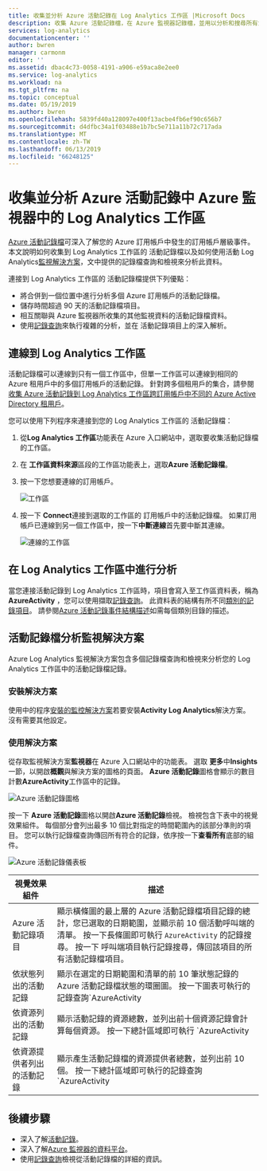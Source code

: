 ```yaml
---
title: 收集並分析 Azure 活動記錄在 Log Analytics 工作區 |Microsoft Docs
description: 收集 Azure 活動記錄檔，在 Azure 監視器記錄檔，並用以分析和搜尋所有您 Azure 訂用帳戶的 Azure 活動記錄檔中的監視解決方案。
services: log-analytics
documentationcenter: ''
author: bwren
manager: carmonm
editor: ''
ms.assetid: dbac4c73-0058-4191-a906-e59aca8e2ee0
ms.service: log-analytics
ms.workload: na
ms.tgt_pltfrm: na
ms.topic: conceptual
ms.date: 05/19/2019
ms.author: bwren
ms.openlocfilehash: 5839fd40a128097e400f13acbe4fb6ef90c656b7
ms.sourcegitcommit: d4dfbc34a1f03488e1b7bc5e711a11b72c717ada
ms.translationtype: MT
ms.contentlocale: zh-TW
ms.lasthandoff: 06/13/2019
ms.locfileid: "66248125"
---
```

# <a name="collect-and-analyze-azure-activity-logs-in-log-analytics-workspace-in-azure-monitor"></a>收集並分析 Azure 活動記錄中 Azure 監視器中的 Log Analytics 工作區
[Azure 活動記錄檔](activity-logs-overview.md)可深入了解您的 Azure 訂用帳戶中發生的訂用帳戶層級事件。 本文說明如何收集到 Log Analytics 工作區的 活動記錄檔以及如何使用活動 Log Analytics[監視解決方案](../insights/solutions.md)，文中提供的記錄檔查詢和檢視來分析此資料。 

連接到 Log Analytics 工作區的 活動記錄檔提供下列優點：

- 將合併到一個位置中進行分析多個 Azure 訂用帳戶的活動記錄檔。
- 儲存時間超過 90 天的活動記錄檔項目。
- 相互關聯與 Azure 監視器所收集的其他監視資料的活動記錄檔資料。
- 使用[記錄查詢](../log-query/log-query-overview.md)來執行複雜的分析，並在 活動記錄項目上的深入解析。

## <a name="connect-to-log-analytics-workspace"></a>連線到 Log Analytics 工作區
活動記錄檔可以連線到只有一個工作區中，但單一工作區可以連線到相同的 Azure 租用戶中的多個訂用帳戶的活動記錄。 針對跨多個租用戶的集合，請參閱[收集 Azure 活動記錄到 Log Analytics 工作區跨訂用帳戶中不同的 Azure Active Directory 租用戶](activity-log-collect-tenants.md)。

您可以使用下列程序來連接到您的 Log Analytics 工作區的 活動記錄檔：

1. 從**Log Analytics 工作區**功能表在 Azure 入口網站中，選取要收集活動記錄檔的工作區。
1. 在 **工作區資料來源**區段的工作區功能表上，選取**Azure 活動記錄檔**。
1. 按一下您想要連線的訂用帳戶。

    ![工作區](media/activity-log-export/workspaces.png)

1. 按一下  **Connect**連接到選取的工作區的 訂用帳戶中的活動記錄檔。 如果訂用帳戶已連線到另一個工作區中，按一下**中斷連線**首先要中斷其連線。

    ![連線的工作區](media/activity-log-export/connect-workspace.png)

## <a name="analyze-in-log-analytics-workspace"></a>在 Log Analytics 工作區中進行分析
當您連接活動記錄到 Log Analytics 工作區時，項目會寫入至工作區資料表，稱為**AzureActivity** ，您可以使用擷取[記錄查詢](../log-query/log-query-overview.md)。 此資料表的結構有所不同[類別的記錄項目](activity-logs-overview.md#categories-in-the-activity-log)。 請參閱[Azure 活動記錄事件結構描述](activity-log-schema.md)如需每個類別目錄的描述。

## <a name="activity-logs-analytics-monitoring-solution"></a>活動記錄檔分析監視解決方案
Azure Log Analytics 監視解決方案包含多個記錄檔查詢和檢視來分析您的 Log Analytics 工作區中的活動記錄檔記錄。

### <a name="install-the-solution"></a>安裝解決方案
使用中的程序[安裝的監控解決方案](../insights/solutions.md#install-a-monitoring-solution)若要安裝**Activity Log Analytics**解決方案。 沒有需要其他設定。

### <a name="use-the-solution"></a>使用解決方案
從存取監視解決方案**監視器**在 Azure 入口網站中的功能表。 選取 **更多**中**Insights**一節，以開啟**概觀**與解決方案的圖格的頁面。 **Azure 活動記錄**圖格會顯示的數目計數**AzureActivity**工作區中的記錄。

![Azure 活動記錄圖格](media/collect-activity-logs/azure-activity-logs-tile.png)


按一下  **Azure 活動記錄**圖格以開啟**Azure 活動記錄**檢視。 檢視包含下表中的視覺效果組件。 每個部分會列出最多 10 個比對指定的時間範圍內的該部分準則的項目。 您可以執行記錄檔查詢傳回所有符合的記錄，依序按一下**查看所有**底部的組件。

![Azure 活動記錄儀表板](media/collect-activity-logs/activity-log-dash.png)

| 視覺效果組件 | 描述 |
| --- | --- |
| Azure 活動記錄項目 | 顯示橫條圖的最上層的 Azure 活動記錄檔項目記錄的總計，您已選取的日期範圍，並顯示前 10 個活動呼叫端的清單。 按一下長條圖即可執行 `AzureActivity` 的記錄搜尋。 按一下 呼叫端項目執行記錄搜尋，傳回該項目的所有活動記錄檔項目。 |
| 依狀態列出的活動記錄 | 顯示在選定的日期範圍和清單的前 10 筆狀態記錄的 Azure 活動記錄檔狀態的環圈圖。 按一下圖表可執行的記錄查詢`AzureActivity | summarize AggregatedValue = count() by ActivityStatus`。 按一下狀態項目執行記錄搜尋，傳回該狀態記錄的所有活動記錄檔項目。 |
| 依資源列出的活動記錄 | 顯示活動記錄的資源總數，並列出前十個資源記錄會計算每個資源。 按一下總計區域即可執行 `AzureActivity | summarize AggregatedValue = count() by Resource` 的記錄搜尋，這會顯示解決方案可用的所有 Azure 資源。 按一下資源來執行記錄檔查詢傳回該資源的所有活動記錄。 |
| 依資源提供者列出的活動記錄 | 顯示產生活動記錄檔的資源提供者總數，並列出前 10 個。 按一下總計區域即可執行的記錄查詢`AzureActivity | summarize AggregatedValue = count() by ResourceProvider`，其中顯示所有的 Azure 資源提供者。 按一下 [資源提供者來執行記錄查詢，傳回提供者的所有活動記錄]。 |

## <a name="next-steps"></a>後續步驟

- 深入了解[活動記錄](activity-logs-overview.md)。
- 深入了解[Azure 監視器的資料平台](data-platform.md)。
- 使用[記錄查詢](../log-query/log-query-overview.md)檢視從活動記錄檔的詳細的資訊。
